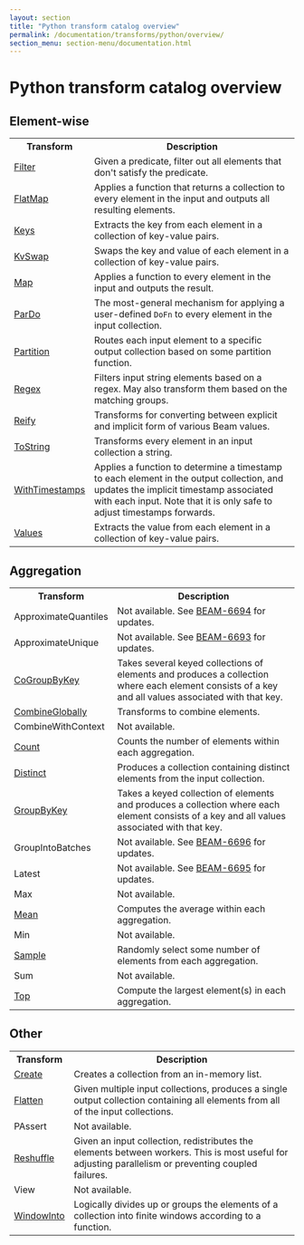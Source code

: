 ```yaml
---
layout: section
title: "Python transform catalog overview"
permalink: /documentation/transforms/python/overview/
section_menu: section-menu/documentation.html
---
```

<!--
Licensed under the Apache License, Version 2.0 (the "License");
you may not use this file except in compliance with the License.
You may obtain a copy of the License at

http://www.apache.org/licenses/LICENSE-2.0

Unless required by applicable law or agreed to in writing, software
distributed under the License is distributed on an "AS IS" BASIS,
WITHOUT WARRANTIES OR CONDITIONS OF ANY KIND, either express or implied.
See the License for the specific language governing permissions and
limitations under the License.
-->

# Python transform catalog overview

## Element-wise

<table class="table-bordered table-striped">
  <tr><th>Transform</th><th>Description</th></tr>
  <tr><td><a href="{{ site.baseurl }}/documentation/transforms/python/elementwise/filter">Filter</a></td><td>Given a predicate, filter out all elements that don't satisfy the predicate.</td></tr>
  <tr><td><a href="{{ site.baseurl }}/documentation/transforms/python/elementwise/flatmap">FlatMap</a></td><td>Applies a function that returns a collection to every element in the input and
  outputs all resulting elements.</td></tr>
  <tr><td><a href="{{ site.baseurl }}/documentation/transforms/python/elementwise/keys">Keys</a></td><td>Extracts the key from each element in a collection of key-value pairs.</td></tr>
  <tr><td><a href="{{ site.baseurl }}/documentation/transforms/python/elementwise/kvswap">KvSwap</a></td><td>Swaps the key and value of each element in a collection of key-value pairs.</td></tr>
  <tr><td><a href="{{ site.baseurl }}/documentation/transforms/python/elementwise/map">Map</a></td><td>Applies a function to every element in the input and outputs the result.</td></tr>
  <tr><td><a href="{{ site.baseurl }}/documentation/transforms/python/elementwise/pardo">ParDo</a></td><td>The most-general mechanism for applying a user-defined <code>DoFn</code> to every element
  in the input collection.</td></tr>
  <tr><td><a href="{{ site.baseurl }}/documentation/transforms/python/elementwise/partition">Partition</a></td><td>Routes each input element to a specific output collection based on some partition
  function.</td></tr>
  <tr><td><a href="{{ site.baseurl }}/documentation/transforms/python/elementwise/regex">Regex</a></td><td>Filters input string elements based on a regex. May also transform them based on the matching groups.</td></tr>
  <tr><td><a href="{{ site.baseurl }}/documentation/transforms/python/elementwise/reify">Reify</a></td><td>Transforms for converting between explicit and implicit form of various Beam values.</td></tr> 
  <tr><td><a href="{{ site.baseurl }}/documentation/transforms/python/elementwise/tostring">ToString</a></td><td>Transforms every element in an input collection a string.</td></tr>
  <tr><td><a href="{{ site.baseurl }}/documentation/transforms/python/elementwise/withtimestamps">WithTimestamps</a></td><td>Applies a function to determine a timestamp to each element in the output collection,
  and updates the implicit timestamp associated with each input. Note that it is only
  safe to adjust timestamps forwards.</td></tr>
  <tr><td><a href="{{ site.baseurl }}/documentation/transforms/python/elementwise/values">Values</a></td><td>Extracts the value from each element in a collection of key-value pairs.</td></tr>
</table>



## Aggregation 
<table class="table-bordered table-striped">
  <tr><th>Transform</th><th>Description</th></tr>
  <tr><td>ApproximateQuantiles</td><td>Not available. See <a href="https://issues.apache.org/jira/browse/BEAM-6694">BEAM-6694</a> for updates.</td></tr>
  <tr><td>ApproximateUnique</td><td>Not available. See <a href="https://issues.apache.org/jira/browse/BEAM-6693">BEAM-6693</a> for updates.</td></tr>
  <tr><td><a href="{{ site.baseurl }}/documentation/transforms/python/aggregation/cogroupbykey">CoGroupByKey</a></td><td>Takes several keyed collections of elements and produces a collection where each element 
  consists of a key and all values associated with that key.</td></tr>  
  <tr><td><a href="{{ site.baseurl }}/documentation/transforms/python/aggregation/combineglobally">CombineGlobally</a></td><td>Transforms to combine elements.</td></tr>
  <tr><td>CombineWithContext</td><td>Not available.</td></tr>
  <tr><td><a href="{{ site.baseurl }}/documentation/transforms/python/aggregation/count">Count</a></td><td>Counts the number of elements within each aggregation.</td></tr>
  <tr><td><a href="{{ site.baseurl }}/documentation/transforms/python/aggregation/distinct">Distinct</a></td><td>Produces a collection containing distinct elements from the input collection.</td></tr>  
  <tr><td><a href="{{ site.baseurl }}/documentation/transforms/python/aggregation/groupbykey">GroupByKey</a></td><td>Takes a keyed collection of elements and produces a collection where each element 
  consists of a key and all values associated with that key.</td></tr>
  <tr><td>GroupIntoBatches</td><td>Not available. See <a href="https://issues.apache.org/jira/browse/BEAM-6696">BEAM-6696</a> for updates.</td></tr>
  <tr><td>Latest</td><td>Not available. See <a href="https://issues.apache.org/jira/browse/BEAM-6695">BEAM-6695</a> for updates.</td></tr>
  <tr><td>Max</td><td>Not available.</td></tr>  
  <tr><td><a href="{{ site.baseurl }}/documentation/transforms/python/aggregation/mean">Mean</a></td><td>Computes the average within each aggregation.</td></tr>
  <tr><td>Min</td><td>Not available.</td></tr>
  <tr><td><a href="{{ site.baseurl }}/documentation/transforms/python/aggregation/sample">Sample</a></td><td>Randomly select some number of elements from each aggregation.</td></tr>
  <tr><td>Sum</td><td>Not available.</td></tr>
  <tr><td><a href="{{ site.baseurl }}/documentation/transforms/python/aggregation/top">Top</a></td><td>Compute the largest element(s) in each aggregation.</td></tr>
</table>


## Other
<table class="table-bordered table-striped">
  <tr><th>Transform</th><th>Description</th></tr>
  <tr><td><a href="{{ site.baseurl }}/documentation/transforms/python/other/create">Create</a></td><td>Creates a collection from an in-memory list.</td></tr>
  <tr><td><a href="{{ site.baseurl }}/documentation/transforms/python/other/flatten">Flatten</a></td><td>Given multiple input collections, produces a single output collection containing
  all elements from all of the input collections.
</td></tr>
  <tr><td>PAssert</td><td>Not available.</td></tr>
  <tr><td><a href="{{ site.baseurl }}/documentation/transforms/python/other/reshuffle">Reshuffle</a></td><td>Given an input collection, redistributes the elements between workers. This is
  most useful for adjusting parallelism or preventing coupled failures.</td></tr>
  <tr><td>View</td><td>Not available.</td></tr>
  <tr><td><a href="{{ site.baseurl }}/documentation/transforms/python/other/windowinto">WindowInto</a></td><td>Logically divides up or groups the elements of a collection into finite
  windows according to a function.</td></tr>
</table>

